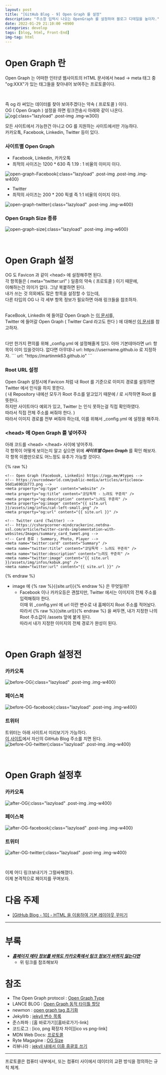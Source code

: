 ```yaml
---
layout: post
title: "[GitHub Blog - 9] Open Graph 를 설정"
description: "주소창 입력시 나오는 OpenGraph 를 설정하여 블로그 디테일을 높이자."
date: 2022-01-29 21:10:00 +0900
categories: develop
tags: [blog, html, Front-End]
img-tag: html
---
```


# Open Graph 란

Open Graph 는 어떠한 인터넷 웹사이트의 HTML 문서에서 head -> meta 태그 중  
"og:XXX"가 있는 태그들을 찾아내어 보여주는 <span class="tooltip" id="id-1">프로토콜</span>이다.

<br>

즉 og 라 써있는 데이터를 찾아 보여주겠다는 약속 ( 프로토콜 ) 이다.  
OG ( Open Graph ) 설정을 하면 링크전송시 아래와 같이 나온다.  
![og](/assets/img/post-img/favicon/og.png){:class="lazyload" .post-img .img-w300}

모든 사이트에서 가능한건 아니고 OG 를 지원하는 사이트에서만 가능하다.  
카카오톡, Facebook, Linkedin, Twitter 등이 있다.

### 사이트별 Open Graph

- Facebook, Linkedin, 카카오톡
- 최적의 사이즈는 1200 \* 630 즉 1.19 : 1 비율의 이미지 이다.

![open-graph-Facebook](https://ourcodeworld.com/public-media/articles/articleocw-56d1a6901b773.png){:class="lazyload" .post-img .post-img .img-w400}

- Twitter
- 최적의 사이즈는 200 \* 200 픽셀 즉 1:1 비율의 이미지 이다.

![open-graph-twitter](https://csharpcorner-mindcrackerinc.netdna-ssl.com/article/twitter-cards-implementation-with-websites/Images/summary_card_tweet.png){:class="lazyload" .post-img .img-w400}

### Open Graph Size 종류

![open-graph-size](https://en.ryte.com/magazine/wp-content/uploads/2020/03/og-image-size-guide.png "오픈 그래프 사이즈 - https://en.ryte.com/magazine/open-grap"){:class="lazyload" .post-img .img-w600}

<br>

# Open Graph 설정

OG 도 Favicon 과 같이 \<head> 에 설정해주면 된다.  
각 항목들은 ( meta="twitter:url" ) 일종의 약속 ( 프로토콜 ) 이기 때문에,  
이해하는건 의미가 없다. 그냥 복붙하면 된다.  
내가 쓰는 것 의외에도 많은 항목을 설정할 수 있는데,  
다른 타입의 OG 나 각 세부 항목 정보가 필요하면 아래 링크들을 참조하자.  
<br>

FaceBook, LinkedIn 에 들어갈 Open Graph 는 [이 문서][og-link]를,  
Twitter 에 들어갈 Open Graph ( Twitter Card 라고도 한다 ) 에 대해선 [이 문서][twitter-card-link]를 참고하자.

<br>
다만 한가지 편의를 위해 _config.yml 에 설정해줄게 있다.  
아마 기본테마라면 url: 항목이 이미 있을것이다.    
없다면 아무데나 url: https://username.github.io 로 지정하자.  
```
url: "https://martinmk63.github.io"
```

### Root URL 설정

Open Graph 설정시에 Favicon 처럼 내 Root 를 기준으로 이미지 경로를 설정하면  
Twitter 에서 인식을 하지 못한다.  
( 내 Repository 내에선 모두가 Root 주소를 알고있기 때문에 / 로 시작하면 Root 를 뜻한다.  
하지만 사이트마다 예외가 있고, Twitter 는 인식 못하는걸 직접 확인하였다.  
따라서 직접 전체 주소를 써줘야 한다. )  
따라서 이미지 경로를 전부 써줘야 하는데, 이를 위해서 \_config.yml 에 설정을 해주자.

### \<head> 에 Open Graph 를 넣어주자

아래 코드를 \<head> \</head> 사이에 넣어주자.  
각 항목이 어떻게 보이는지 알고 싶으면 위에 **_싸이트별 Open Graph_** 를 확인 해보자.  
각 항목 이름만으로도 어느정도 유추가 가능할 것이다.

{% raw %}

```
<!-- Open Graph (Facebook, Linkedin) https://ogp.me/#types -->
<!-- https://ourcodeworld.com/public-media/articles/articleocw-56d1a6901b773.png -->
<meta property="og:type" content="website" />
<meta property="og:title" content="코딩독학 - 느려도 꾸준히" />
<meta property="og:description" content="느려도 꾸준히" />
<meta property="og:image" content="{{ site.url }}/assets/img/infos/cat-left-small.png" />
<meta property="og:url" content="{{ site.url }}" />

<!-- Twitter card (Twitter) -->
<!-- https://csharpcorner-mindcrackerinc.netdna-ssl.com/article/twitter-cards-implementation-with-websites/Images/summary_card_tweet.png -->
<!-- Card 종류 : Summary, Photo, Player -->
<meta name="twitter:card" content="Summary" />
<meta name="twitter:title" content="코딩독학 - 느려도 꾸준히" />
<meta name="twitter:description" content="느려도 꾸준히" />
<meta name="twitter:image" content="{{ site.url }}/assets/img/infos/kobuk.png" />
<meta name="twitter:url" content="{{ site.url }}" />
```

{% endraw %}

- image 에 {% raw %}{{site.url}}{% endraw %} 은 무엇일까?
  - Facebook 이나 카카오등은 괜찮지만, Twitter 에서는 이미지의 전체 주소를 입력해줘야 한다.  
    이때 위 \_config.yml 에 url 이란 변수로 내 홈페이지 Root 주소를 적어놨다.  
    따라서 {% raw %}{{site.url}}{% endraw %} 을 써두면, 내가 지정한 나의 Root 주소값이 /assets 앞에 붙게 된다.  
    따라서 내가 지정한 이미지의 전체 경로가 완성이 된다.

<br>

# Open Graph 설정전

### 카카오톡

![before-OG](/assets/img/post-img/open-graph/before-OG.png){:class="lazyload" .post-img .img-w400}

### 페이스북

![before-OG-facebook](/assets/img/post-img/open-graph/before-og-facebook.png){:class="lazyload" .post-img .img-w400}

### 트위터

트위터는 아래 사이트서 미리보기가 가능하다.  
[이 사이트][twitter-card-val-link]에서 자신의 GitHub Blog 주소를 치면 된다.  
![before-OG-twitter](/assets/img/post-img/open-graph/before-og-twitter.png){:class="lazyload" .post-img .img-w400}

<br>

# Open Graph 설정후

### 카카오톡

![after-OG](/assets/img/post-img/open-graph/after-OG.png){:class="lazyload" .post-img .img-w400}

### 페이스북

![after-OG-facebook](/assets/img/post-img/open-graph/after-og-facebook.png){:class="lazyload" .post-img .img-w400}

### 트위터

![after-OG-twitter](/assets/img/post-img/open-graph/after-og-twitter.png){:class="lazyload" .post-img .img-w400}

<br>

이제 어디 링크보내기가 그럴싸해졌다.  
이제 본격적으로 페이지를 꾸며보자.

# 다음 주제

- [[GitHub Blog - 10] - HTML 을 이용하여 기본 레이아웃 꾸미기][layout-link]

<hr>

# 부록

- **_[홈페이지 메타 정보를 바꿔도 카카오톡에서 링크 정보가 바뀌지 않는다면][og-초기화-link]_**
  - 위 링크를 참조해보자

# 참조

- The Open Graph protocol : [Open Graph Type][og-link]
- LANCE BLOG : [Open Graph 동적 타이틀 할당][og-동적타이틀-link]
- newmon : [open graph tag 초기화][og-초기화-link]
- Jekyllrb : [jekyll 변수 목록][jekyll-변수-link]
- 준스파파 : [홈 바로가기][홈바로가기-link]
- 코드로그 : [ico, png 확장자 차이][ico vs png-link]
- MDN Web Docs: [프로토콜][protocol-link]
- Ryte Magagine : [OG Size][OG-size-link]
- 리뷰나라 : [jekyll 내에서 이중 중괄호 쓰기][raw-link]

<hr>

<div class="tooltip-desc">
    <div class="tooltip-description" id="desc-1">
    프로토콜은 컴퓨터 내부에서, 또는 컴퓨터 사이에서 데이터의 교환 방식을 정의하는 규칙 체계.
    </div>
</div>

[og-link]: https://ogp.me/#types
[twitter-card-link]: https://developer.twitter.com/en/docs/twitter-for-websites/cards/guides/getting-started
[twitter-card-val-link]: https://cards-dev.twitter.com/validator
[og-동적타이틀-link]: https://lanace.github.io/articles/what-is-open-graph/
[og-초기화-link]: https://infinitt.tistory.com/285
[protocol-link]: https://developer.mozilla.org/ko/docs/Glossary/Protocol
[OG-size-link]: https://en.ryte.com/magazine/open-graph
[kakao-link]: /bugs/2022/01/21/kakao-link.html
[jekyll-변수-link]: http://jekyllrb-ko.github.io/docs/variables/
[raw-link]: http://daplus.net/markdown-jekyll%EC%9D%98-%EB%A7%88%ED%81%AC-%EB%8B%A4%EC%9A%B4-%EC%BD%94%EB%93%9C-%EB%B8%94%EB%A1%9D-%EB%82%B4%EC%97%90%EC%84%9C-%EC%9D%B4%EC%A4%91-%EC%A4%91%EA%B4%84%ED%98%B8-%EC%9D%B4%EC%8A%A4/
[layout-link]: /develop/2022/03/14/blog-base-layout-html.html
